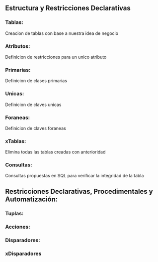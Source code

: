## Estructura y Restricciones Declarativas

### Tablas:
Creacion de tablas con base a nuestra idea de negocio

### Atributos:
Definicion de restricciones para un unico atributo

### Primarias:
Definicion de clases primarias

### Unicas:
Definicion de claves unicas

### Foraneas:
Definicion de claves foraneas

### xTablas:
Elimina todas las tablas creadas con anterioridad

### Consultas:
Consultas propuestas en SQL para verificar la integridad de la tabla

## Restricciones Declarativas, Procedimentales y Automatización:

### Tuplas:

### Acciones:

### Disparadores:

### xDisparadores